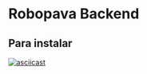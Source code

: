 # Robopava Backend

## Para instalar

[![asciicast](https://asciinema.org/a/186440.png)](https://asciinema.org/a/186440)